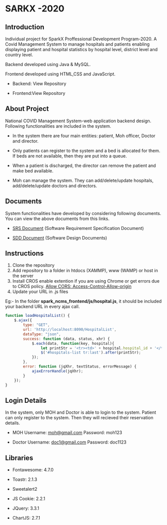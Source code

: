 # SARKX -2020

## Introduction

Individual project for SparkX Proffessional Development Program-2020. A Covid Management System to manage hospitals and patients enabling displaying patient and hospital statistics by hospital level, district level and country level.

Backend developed using Java & MySQL.

Frontend developed using HTML,CSS and JavaScript.

- Backend: View Repository
+ Frontend:View Repository

## About Project

National COVID Management System-web application backend design. Following functionalities are included in the system.

- In the system there are four main entities: patient, Moh officer, Doctor and director.
+ Only patients can register to the system and a bed is allocated for them. If beds are not available, then they are put into a queue.
- When a patient is discharged, the director can remove the patient and make bed available.
+ Moh can manage the system. They can add/delete/update hospitals, add/delete/update doctors and directors.

## Documents

System functionalities have developed by considering following documents. You can view the above documents from this links.

- [SRS Document](https://github.com/ishaniMadhuwanthi/spark_ncms_backend/blob/master/SRS%20Document.pdf) (Software Requirement Specification Document)
+ [SDD Document](https://github.com/ishaniMadhuwanthi/spark_ncms_backend/blob/master/SD%20Document.pdf) (Software Design Documents)

## Instructions

1. Clone the repository 
2. Add repository to a folder in htdocs (XAMMP), www (WAMP) or host in the server
3. Install CROS enable extention if you are using Chrome or get errors due to CROS policy. [Allow CORS: Access-Control-Allow-origin](https://chrome.google.com/webstore/detail/allow-cors-access-control/lhobafahddgcelffkeicbaginigeejlf)
4. Update your URL in .js files

Eg:- In the folder **spark_ncms_frontend/js/hospital.js**, it should be included your backend URL in every ajax call.

```JavaScript
function loadHospitalList() {
    $.ajax({
        type: "GET",
        url: 'http://localhost:8090/HospitalList',
        dataType: "json",
        success: function (data, status, xhr) {
            $.each(data, function(key, hospital){
                let printStr = '<tr><td>' + hospital.hospital_id + '</td><td>' + hospital.name + '</td><td>' + hospital.district +'</td><td>' + hospital.x_location + '</td><td>' + hospital.y_location  +'</td><td><a href="editHospital.html?hospital_id=' + hospital.hospital_id + '" class="edit-btn">Edit</a></td></tr>';
                $('#hospitals-list tr:last').after(printStr); 
            });
        },
        error: function (jqXhr, textStatus, errorMessage) {
            ajaxErrorHandle(jqXhr);
        }
    });
}
```

## Login Details

In the system, only MOH and Doctor is able to login to the system. Patient can only register to the system. Then they will recieved their reservation details.

- MOH
Username: moh@gmail.com
Password: moh123

+ Doctor
Username: doc1@gmail.com
Password: doc1123

## Libraries

+ Fontawesome: 4.7.0
- Toastr: 2.1.3
+ Sweetalert2
- JS Cookie: 2.2.1
+ JQuery: 3.3.1
- ChartJS: 2.7.1



